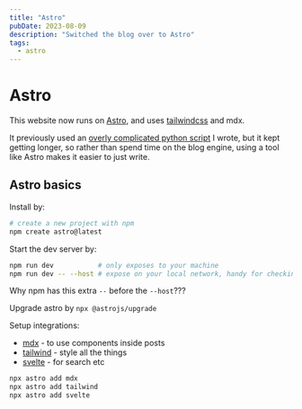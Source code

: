 ```yaml
---
title: "Astro"
pubDate: 2023-08-09
description: "Switched the blog over to Astro"
tags:
  - astro
---
```


# Astro

This website now runs on [Astro](https://astro.build/), and uses [tailwindcss](https://tailwindcss.com) and mdx.

It previously used an [overly complicated python script](https://github.com/khalido/blog/blob/master/bloggy/blog.py) I wrote, but it kept getting longer, so rather than spend time on the blog engine, using a tool like Astro makes it easier to just write. 


## Astro basics

Install by: 

```sh
# create a new project with npm
npm create astro@latest
```

Start the dev server by:
```sh
npm run dev           # only exposes to your machine
npm run dev -- --host # expose on your local network, handy for checking on a phone/tablet
```
Why npm has this extra `--` before the `--host`???

Upgrade astro by `npx @astrojs/upgrade`

Setup integrations:

* [mdx](https://docs.astro.build/en/guides/integrations-guide/mdx/) - to use components inside posts
* [tailwind](https://docs.astro.build/en/guides/integrations-guide/tailwind/) - style all the things
* [svelte](https://docs.astro.build/en/guides/integrations-guide/svelte/) - for search etc

```sh
npx astro add mdx
npx astro add tailwind
npx astro add svelte
```